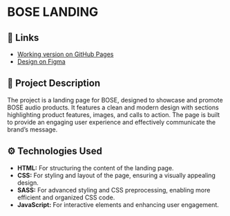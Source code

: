 # BOSE LANDING

## 🔗 Links

- [Working version on GitHub Pages](https://luka4ok.github.io/landing-page-BOSE/)
- [Design on Figma](https://luka4ok.github.io/landing-page-BOSE/)

## 📝 Project Description

The project is a landing page for BOSE, designed to showcase and promote BOSE audio products. It features a clean and modern design with sections highlighting product features, images, and calls to action. The page is built to provide an engaging user experience and effectively communicate the brand’s message.

## ⚙️ Technologies Used

- **HTML:** For structuring the content of the landing page.
- **CSS:** For styling and layout of the page, ensuring a visually appealing design.
- **SASS:** For advanced styling and CSS preprocessing, enabling more efficient and organized CSS code.
- **JavaScript:** For interactive elements and enhancing user engagement.
